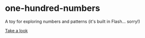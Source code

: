 # one-hundred-numbers
A toy for exploring numbers and patterns (it's built in Flash... sorry!)

[Take a look](http://morganesque.github.io/one-hundred-numbers/)
